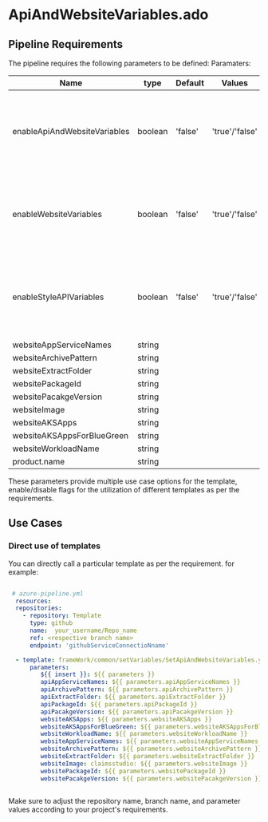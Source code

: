# ApiAndWebsiteVariables.ado


## Pipeline Requirements

The pipeline requires the following parameters to be defined:
Paramaters:


| Name  | type | Default | Values | Opional/Required | Comments |
| ------------- | ------------- | ------------- | ------------- | ------------- | ------------- |
| enableApiAndWebsiteVariables | boolean | 'false' | 'true'/'false' | Required | This is a Boolean value to define whether to use this template or not  |
| enableWebsiteVariables | boolean | 'false' | 'true'/'false' | Required | This is a Boolean value to define whether to use this template or not  |
| enableStyleAPIVariables  | boolean | 'false' | 'true'/'false' | Required | This is a Boolean value to define whether to use this template or not  |
| websiteAppServiceNames | string | | | Optional | |
| websiteArchivePattern | string | | | Optional | |
| websiteExtractFolder | string | | | Optional | |
| websitePackageId | string | | | Optional | |
| websitePacakgeVersion | string | | | Optional | |
| websiteImage | string | | | Optional | |
| websiteAKSApps | string | | | Optional | |
| websiteAKSAppsForBlueGreen | string | | | Optional | |
| websiteWorkloadName | string | | | Optional | |
| product.name | string | | | Required | |

  These parameters provide multiple use case options for the template, enable/disable flags for the utilization of different templates as per the requirements.


## Use Cases



### Direct use of templates

You can directly call a particular template as per the requirement. for example: 

```yaml

 # azure-pipeline.yml
  resources:
  repositories:
    - repository: Template
      type: github
      name:  your_username/Repo_name
      ref: <respective branch name>
      endpoint: 'githubServiceConnectioNname'

  - template: frameWork/common/setVariables/SetApiAndWebsiteVariables.yml@Template
      parameters:
         ${{ insert }}: ${{ parameters }}
         apiAppServiceNames: ${{ parameters.apiAppServiceNames }}
         apiArchivePattern: ${{ parameters.apiArchivePattern }}
         apiExtractFolder: ${{ parameters.apiExtractFolder }}
         apiPackageId: ${{ parameters.apiPackageId }}
         apiPacakgeVersion: ${{ parameters.apiPacakgeVersion }}
         websiteAKSApps: ${{ parameters.websiteAKSApps }}
         websiteAKSAppsForBlueGreen: ${{ parameters.websiteAKSAppsForBlueGreen }}
         websiteWorkloadName: ${{ parameters.websiteWorkloadName }}
         websiteAppServiceNames: ${{ parameters.websiteAppServiceNames }}
         websiteArchivePattern: ${{ parameters.websiteArchivePattern }}
         websiteExtractFolder: ${{ parameters.websiteExtractFolder }}
         websiteImage: claimsstudio: ${{ parameters.websiteImage }}
         websitePackageId: ${{ parameters.websitePackageId }}
         websitePacakgeVersion: ${{ parameters.websitePacakgeVersion }}



  ```

Make sure to adjust the repository name, branch name, and parameter values according to your project's requirements.

